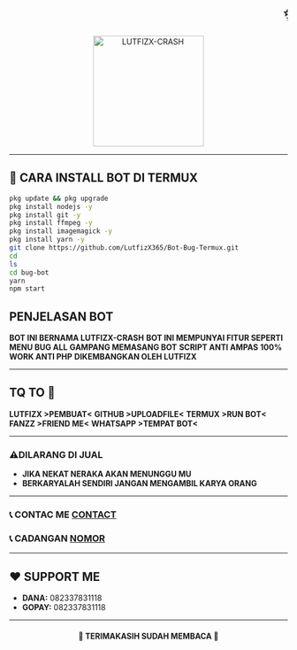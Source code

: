<h1 align="center">
  <marquee behavior="scroll" direction="left" scrollamount="10">✨ SELAMAT DATANG ✨</marquee>
</h1>

<p align="center">
  <img src="https://files.catbox.moe/dqi1u8.jpeg" alt="LUTFIZX-CRASH" width="200" height="200">
</p>

---

## 📲 CARA INSTALL BOT DI TERMUX

```bash
pkg update && pkg upgrade
pkg install nodejs -y
pkg install git -y
pkg install ffmpeg -y
pkg install imagemagick -y
pkg install yarn -y
git clone https://github.com/LutfizX365/Bot-Bug-Termux.git
cd
ls
cd bug-bot
yarn
npm start
```
## PENJELASAN BOT
**BOT INI BERNAMA LUTFIZX-CRASH**
**BOT INI MEMPUNYAI FITUR SEPERTI MENU BUG ALL**
**GAMPANG MEMASANG BOT**
**SCRIPT ANTI AMPAS**
**100% WORK ANTI PHP**
**DIKEMBANGKAN OLEH LUTFIZX**

---

## TQ TO 💖
**LUTFIZX >PEMBUAT<**
**GITHUB >UPLOADFILE<**
**TERMUX >RUN BOT<**
**FANZZ >FRIEND ME<**
**WHATSAPP >TEMPAT BOT<**

---

### ⚠️DILARANG DI JUAL

- **JIKA NEKAT NERAKA AKAN MENUNGGU MU**
- **BERKARYALAH SENDIRI JANGAN MENGAMBIL KARYA ORANG**

---

### 📞 CONTAC ME [CONTACT](https://wa.me/6281330941251)
### 📞 CADANGAN [NOMOR](https://wa.me/6281249036890)

---

## ❤️ SUPPORT ME

- **DANA:** 082337831118  
- **GOPAY:** 082337831118

---

<h4 align="center">💖 TERIMAKASIH SUDAH MEMBACA 💖</h4>
